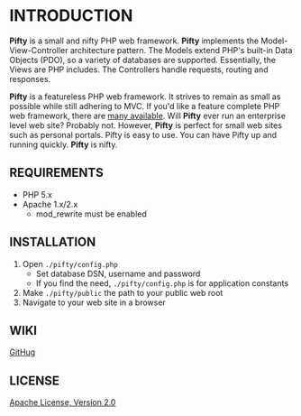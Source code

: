 INTRODUCTION
============
**Pifty** is a small and nifty PHP web framework. **Pifty** implements the Model-View-Controller architecture pattern. The Models extend PHP's built-in Data Objects (PDO), so a variety of databases are supported. Essentially, the Views are PHP includes. The Controllers handle requests, routing and responses.

**Pifty** is a featureless PHP web framework. It strives to remain as small as possible while still adhering to MVC. If you'd like a feature complete PHP web framework, there are [many available](http://www.phpframeworks.com/). Will **Pifty** ever run an enterprise level web site? Probably not. However, **Pifty** is perfect for small web sites such as personal portals. Pifty is easy to use. You can have Pifty up and running quickly. **Pifty** is nifty.

REQUIREMENTS
------------  
*   PHP 5.x
*   Apache 1.x/2.x
    *   mod_rewrite must be enabled
    
INSTALLATION
------------  
1.  Open `./pifty/config.php`
    *   Set database DSN, username and password
    *   If you find the need, `./pifty/config.php` is for application constants
2.  Make `./pifty/public` the path to your public web root
3.  Navigate to your web site in a browser   

WIKI
---- 
[GitHug](http://github.com/simeonwillbanks/Pifty)

LICENSE
-------  
[Apache License, Version 2.0](http://www.apache.org/licenses/LICENSE-2.0.html)
